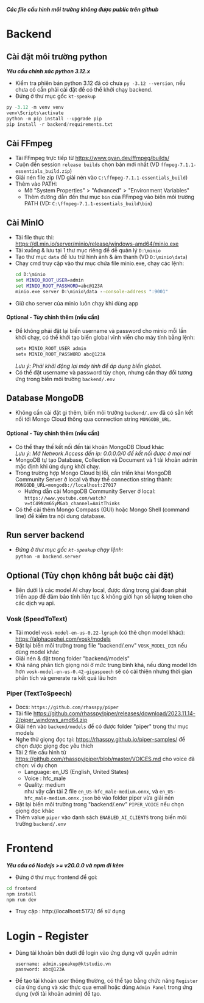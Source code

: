 **_Các file cấu hình môi trường không được public trên github_**

# Backend

## Cài đặt môi trường python

**_Yêu cầu chính xác python 3.12.x_**

- Kiểm tra phiên bản python 3.12 đã có chưa `py -3.12 --version`, nếu chưa có cần phải cài đặt để có thể khởi chạy backend.
- Đứng ở thư mục gốc `kt-speakup`

```python
py -3.12 -m venv venv
venv\Scripts\activate
python -m pip install --upgrade pip
pip install -r backend/requirements.txt
```

## Cài FFmpeg
- Tải FFmpeg trực tiếp từ https://www.gyan.dev/ffmpeg/builds/
- Cuộn đến session `release builds` chọn bản mới nhất (VD `ffmpeg-7.1.1-essentials_build.zip`)
- Giải nén file zip (VD giải nén vào `C:\ffmpeg-7.1.1-essentials_build`)
- Thêm vào PATH:
  - Mở "System Properties" > "Advanced" > "Environment Variables"
  - Thêm đường dẫn đến thư mục `bin` của FFmpeg vào biến môi trường PATH (VD: `C:\ffmpeg-7.1.1-essentials_build\bin`)

## Cài MinIO
- Tải file thực thi:\
  https://dl.min.io/server/minio/release/windows-amd64/minio.exe
- Tải xuống & lưu tại 1 thư mục riêng để dễ quản lý `D:\minio`
- Tạo thư mục `data` để lưu trữ hình ảnh & âm thanh (VD `D:\minio\data`)
- Chạy cmd truy cập vào thư mục chứa file minio.exe, chạy các lệnh:
  ```cmd
  cd D:\minio
  set MINIO_ROOT_USER=admin
  set MINIO_ROOT_PASSWORD=abc@123A
  minio.exe server D:\minio\data --console-address ":9001"
  ```
- Giữ cho server của minio luôn chạy khi dùng app

#### Optional - Tùy chỉnh thêm (nếu cần)
- Để không phải đặt lại biến username và password cho minio mỗi lần khởi chạy, có thể khởi tạo biến global vĩnh viễn cho máy tính bằng lệnh:
  ```cmd
  setx MINIO_ROOT_USER admin
  setx MINIO_ROOT_PASSWORD abc@123A
  ```
  _Lưu ý: Phải khởi động lại máy tính để áp dụng biến global._
- Có thể đặt username và password tùy chọn, nhưng cần thay đổi tương ứng trong biến môi trường `backend/.env`


## Database MongoDB
- Không cần cài đặt gì thêm, biến môi trường `backend/.env` đã có sẵn kết nối tới Mongo Cloud thông qua connection string `MONGODB_URL`.
#### Optional - Tùy chỉnh thêm (nếu cần)
- Có thể thay thế kết nối đến tài khoản MongoDB Cloud khác\
  _Lưu ý: Mở Network Access đến ip: 0.0.0.0/0 để kết nối được ở mọi nơi_
- MongoDB tự tạo Database, Collection và Document và 1 tài khoản admin mặc định khi ứng dụng khởi chạy.
- Trong trường hợp Mongo Cloud bị lỗi, cần triển khai MongoDB Community Server ở local và thay thế connection string thành: `MONGODB_URL=mongodb://localhost:27017`
  - Hướng dẫn cài MongoDB Community Server ở local:\
    `https://www.youtube.com/watch?v=tC49Nzm6SyM&ab_channel=AmitThinks`
- Có thể cài thêm Mongo Compass (GUI) hoặc Mongo Shell (command line) để kiểm tra nội dung database.

## Run server backend

- _Đứng ở thư mục gốc `kt-speakup` chạy lệnh:_\
  `python -m backend.server`

## Optional (Tùy chọn không bắt buộc cài đặt)

- Bên dưới là các model AI chạy local, được dùng trong giai đoạn phát triển app để đảm bảo tính liên tục & không giới hạn số lượng token cho các dịch vụ api.

### Vosk (SpeedToText)

- Tải model `vosk-model-en-us-0.22-lgraph` (có thẻ chọn model khác):\
  https://alphacephei.com/vosk/models
- Đặt lại biến môi trường trong file "backend/.env" `VOSK_MODEL_DIR` nếu dùng model khác
- Giải nén & đặt trong folder "backend/models"
- Khả năng phân tích giọng nói ở mức trung bình khá, nếu dùng model lớn hơn `vosk-model-en-us-0.42-gigaspeech` sẽ có cải thiện nhưng thời gian phân tích và generate ra kết quả lâu hơn

### Piper (TextToSpeech)

- Docs: `https://github.com/rhasspy/piper`
- Tải file https://github.com/rhasspy/piper/releases/download/2023.11.14-2/piper_windows_amd64.zip
- Giải nén vào `backend/models` để có được folder "piper" trong thư mục models
- Nghe thử giọng đọc tại: https://rhasspy.github.io/piper-samples/ để chọn được giọng đọc yêu thích
- Tải 2 file cấu hình từ https://github.com/rhasspy/piper/blob/master/VOICES.md cho voice đã chọn: ví dụ chọn
  - Language: en_US (English, United States)
  - Voice : hfc_male
  - Quality: medium\
    như vậy cần tải 2 file `en_US-hfc_male-medium.onnx`, và `en_US-hfc_male-medium.onnx.json` bỏ vào folder piper vừa giải nén
- Đặt lại biến môi trường trong "backend/.env" `PIPER_VOICE` nếu chọn giọng đọc khác
- Thêm value `piper` vào danh sách `ENABLED_AI_CLIENTS` trong biến môi trường `backend/.env`

# Frontend

**_Yêu cầu có Nodejs >= v20.0.0 và npm đi kèm_**

- Đứng ở thư mục frontend để gọi:

```cmd
cd frontend
npm install
npm run dev
```

- Truy cập : http://localhost:5173/ để sử dụng

# Login - Register
- Dùng tài khoản bên dưới để login vào ứng dụng với quyền admin
  ```
  username: admin.speakup@ktstudio.vn
  password: abc@123A
  ```
- Để tạo tài khoản user thông thường, có thể tạo bằng chức năng `Register` của ứng dụng và xác thực qua email hoặc dùng `Admin Panel` trong ứng dụng (với tài khoản admin) để tạo.
